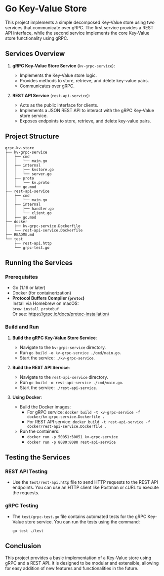# Go Key-Value Store

This project implements a simple decomposed Key-Value store using two services that communicate over gRPC. The first service provides a REST API interface, while the second service implements the core Key-Value store functionality using gRPC.

## Services Overview

1. **gRPC Key-Value Store Service** (`kv-grpc-service`):
   - Implements the Key-Value store logic.
   - Provides methods to store, retrieve, and delete key-value pairs.
   - Communicates over gRPC.

2. **REST API Service** (`rest-api-service`):
   - Acts as the public interface for clients.
   - Implements a JSON REST API to interact with the gRPC Key-Value store service.
   - Exposes endpoints to store, retrieve, and delete key-value pairs.

## Project Structure

```
grpc-kv-store
├── kv-grpc-service
│   ├── cmd
│   │   └── main.go
│   ├── internal
│   │   ├── kvstore.go
│   │   └── server.go
│   ├── proto
│   │   └── kv.proto
│   └── go.mod
├── rest-api-service
│   ├── cmd
│   │   └── main.go
│   ├── internal
│   │   ├── handler.go
│   │   └── client.go
│   ├── go.mod
├── docker
│   ├── kv-grpc-service.Dockerfile
│   └── rest-api-service.Dockerfile
├── README.md
└── test
    ├── rest-api.http
    └── grpc-test.go
```

## Running the Services

### Prerequisites

- Go (1.16 or later)
- Docker (for containerization)
- **Protocol Buffers Compiler (`protoc`)**  
  Install via Homebrew on macOS:  
  `brew install protobuf`  
  Or see: https://grpc.io/docs/protoc-installation/

### Build and Run

1. **Build the gRPC Key-Value Store Service**:
   - Navigate to the `kv-grpc-service` directory.
   - Run `go build -o kv-grpc-service ./cmd/main.go`.
   - Start the service: `./kv-grpc-service`.

2. **Build the REST API Service**:
   - Navigate to the `rest-api-service` directory.
   - Run `go build -o rest-api-service ./cmd/main.go`.
   - Start the service: `./rest-api-service`.

3. **Using Docker**:
   - Build the Docker images:
     - For gRPC service: `docker build -t kv-grpc-service -f docker/kv-grpc-service.Dockerfile .`
     - For REST API service: `docker build -t rest-api-service -f docker/rest-api-service.Dockerfile .`
   - Run the containers:
     - `docker run -p 50051:50051 kv-grpc-service`
     - `docker run -p 8080:8080 rest-api-service`

## Testing the Services

### REST API Testing

- Use the `test/rest-api.http` file to send HTTP requests to the REST API endpoints. You can use an HTTP client like Postman or cURL to execute the requests.

### gRPC Testing

- The `test/grpc-test.go` file contains automated tests for the gRPC Key-Value store service. You can run the tests using the command:
  ```
  go test ./test
  ```

## Conclusion

This project provides a basic implementation of a Key-Value store using gRPC and a REST API. It is designed to be modular and extensible, allowing for easy addition of new features and functionalities in the future.